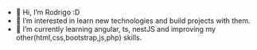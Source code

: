 - 👋 Hi, I’m Rodrigo :D
- 👀 I’m interested in learn new technologies and build projects with them.
- 🌱 I’m currently learning angular, ts, nestJS and improving my other(html,css,bootstrap,js,php) skills. 


<!---
rvillegas505/rvillegas505 is a ✨ special ✨ repository because its `README.md` (this file) appears on your GitHub profile.
You can click the Preview link to take a look at your changes.
--->

